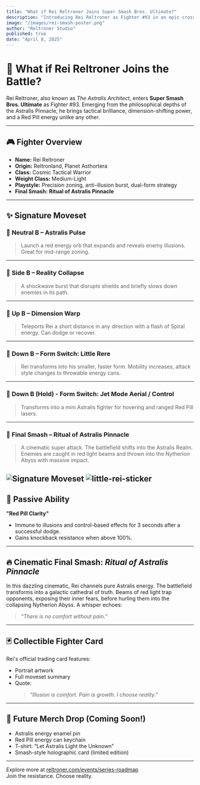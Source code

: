 ```yaml
---
title: "What if Rei Reltroner Joins Super Smash Bros. Ultimate?"
description: "Introducing Rei Reltroner as Fighter #93 in an epic crossover from the Astralis Pinnacle to Smash. Discover his moveset, Final Smash, and what makes him a truly unique fighter."
image: "/images/rei-smash-poster.png"
author: "Reltroner Studio"
published: true
date: "April 8, 2025"
---
```


# 🧠 What if Rei Reltroner Joins the Battle?

Rei Reltroner, also known as *The Astralis Architect*, enters **Super Smash Bros. Ultimate** as Fighter #93. Emerging from the philosophical depths of the Astralis Pinnacle, he brings tactical brilliance, dimension-shifting power, and a Red Pill energy unlike any other.

---

## 🎮 Fighter Overview

- **Name:** Rei Reltroner  
- **Origin:** Reltronland, Planet Asthortera  
- **Class:** Cosmic Tactical Warrior  
- **Weight Class:** Medium-Light  
- **Playstyle:** Precision zoning, anti-illusion burst, dual-form strategy  
- **Final Smash:** **Ritual of Astralis Pinnacle**

---

## ✨ Signature Moveset

### 🔹 **Neutral B – Astralis Pulse**  
> Launch a red energy orb that expands and reveals enemy illusions. Great for mid-range zoning.

---

### 🔹 **Side B – Reality Collapse**  
> A shockwave burst that disrupts shields and briefly slows down enemies in its path.

---

### 🔹 **Up B – Dimension Warp**  
> Teleports Rei a short distance in any direction with a flash of Spiral energy. Can dodge or recover.

---

### 🔹 **Down B – Form Switch: Little Rere**  
> Rei transforms into his smaller, faster form. Mobility increases, attack style changes to throwable energy cans.

---

### 🔹 **Down B (Hold) - Form Switch: Jet Mode	Aerial / Control**	
> Transforms into a mini Astralis fighter for hovering and ranged Red Pill lasers.

---

### 🔹 **Final Smash – Ritual of Astralis Pinnacle**  
> A cinematic super attack. The battlefield shifts into the Astralis Realm. Enemies are caught in red light beams and thrown into the Nytherion Abyss with massive impact.

![Signature Moveset](/images/litlle-rere-jet.png)
![little-rei-sticker](/images/little-rei-sticker.png)
---

## 🌟 Passive Ability

**"Red Pill Clarity"**  
- Immune to illusions and control-based effects for 3 seconds after a successful dodge.  
- Gains knockback resistance when above 100%.

---

## 🔥 Cinematic Final Smash: *Ritual of Astralis Pinnacle*

In this dazzling cinematic, Rei channels pure Astralis energy. The battlefield transforms into a galactic cathedral of truth. Beams of red light trap opponents, exposing their inner fears, before hurling them into the collapsing Nytherion Abyss. A whisper echoes:

> *“There is no comfort without pain.”*

---

## 🃏 Collectible Fighter Card

Rei's official trading card features:
- Portrait artwork  
- Full moveset summary  
- Quote:  
  > _“Illusion is comfort. Pain is growth. I choose reality.”_

---

## 🧢 Future Merch Drop (Coming Soon!)

- Astralis energy enamel pin  
- Red Pill energy can keychain  
- T-shirt: “Let Astralis Light the Unknown”  
- Smash-style holographic card (limited edition)

---

Explore more at [reltroner.com/events/series-roadmap](https://www.reltroner.com/events/series-roadmap)  
Join the resistance. Choose reality.

